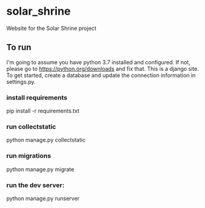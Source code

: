 # solar_shrine
Website for the Solar Shrine project

## To run
I'm going to assume you have python 3.7 installed and configured.
If not, please go to https://python.org/downloads and fix that.
This is a django site.  To get started, create a database and update the connection information in settings.py.

### install requirements
pip install -r requirements.txt

### run collectstatic
python manage.py collectstatic

### run migrations
python manage.py migrate

### run the dev server:
python manage.py runserver
